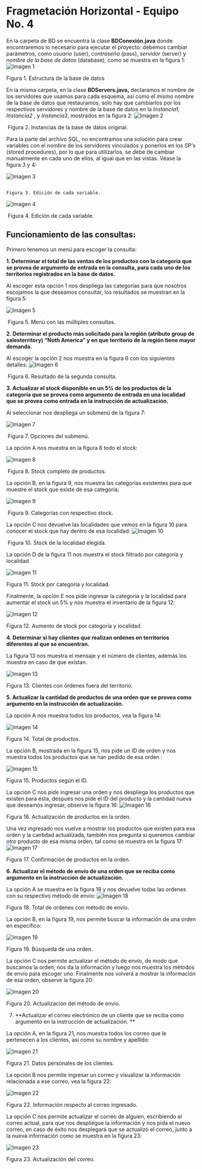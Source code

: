 # Fragmetación Horizontal - Equipo No. 4

En la carpeta de BD se encuentra la clase **BDConexión.java** donde encontraremos lo necesario para ejecutar el proyecto: debemos cambiar parámetros, como _usuario_ (user), _contraseña_ (pass), _servidor_ (server) y _nombre de la base de datos_ (database), como se muestra en la figura 1:
![Imagen 1](https://user-images.githubusercontent.com/68259360/204364915-0b6f7995-ced5-4bc2-af71-6c60098edf51.png)

Figura 1. Estructura de la base de datos 

En la misma carpeta, en la clase **BDServers.java,** declaramos el nombre de los servidores que usamos para cada esquema, así como el mismo nombre de la base de datos que restauramos, solo hay que cambiarlos por los respectivos servidores y nombre de la base de datos en la _Instancia1_, _Instancia2_ , y _Instancia3_,   mostrados en la figura 2:
![Imagen 2](https://user-images.githubusercontent.com/68259360/204365262-eb3a0785-0934-47a1-af00-08e56fcc41bd.png)


​																Figura 2. Instancias de la base de datos original.

Para la parte del archivo SQL, no encontramos una solución para crear variables con el nombre de los servidores vinculados y ponerlos en los SP's (stored procedures), por lo que para utilizarlos, se debe de cambiar manualmente en cada uno de ellos, al igual que en las vistas. Véase la figura 3 y 4: 

![Imagen 3](https://user-images.githubusercontent.com/68259360/204365579-18bbd394-ef5d-4fa3-aa7b-a3fe7179a18b.png)

 																			Figura 3. Edición de cada variable.

![Imagen 4](https://user-images.githubusercontent.com/68259360/204365591-2c3fac52-08b5-4b58-802a-2ac3b6b41b32.png)

​																 			Figura 4. Edición de cada variable.



## Funcionamiento de las consultas:

Primero tenemos un menú para escoger la consulta:

**1. Determinar el total de las ventas de los productos con la categoría que se provea de argumento de entrada en la consulta, para cada uno de los territorios registrados en la base de datos.** 

Al escoger esta opción 1 nos despliega las categorías para que nosotros escojamos la que deseamos consultar, los resultados se muestran en la figura 5:

![Imagen 5](https://user-images.githubusercontent.com/68259360/204365637-130bd00b-1908-46ef-996a-a855c1321465.png)

​																			Figura 5. Menú con las múltiples consultas. 

**2. Determinar el producto más solicitado para la región (atributo group de salesterritory) “Noth America” y en que territorio de la región tiene mayor demanda.** 

Al escoger la opción 2 nos muestra en la figura 6 con los siguientes detalles:
![Imagen 6](https://user-images.githubusercontent.com/68259360/204365671-f1616eef-136b-4db2-9ac2-e911b852c404.png)


​			 													Figura 6. Resultado de la segunda consulta.

**3. Actualizar el stock disponible en un 5% de los productos de la categoría que se provea como argumento de entrada en una localidad que se provea como entrada en la instrucción de actualización.**

Al seleccionar nos despliega un submenú de la figura 7:

![Imagen 7](https://user-images.githubusercontent.com/68259360/204365685-ddd9ba91-988a-4178-898b-fbcf7cd85c5e.png)

​																Figura 7. Opciones del submenú.

La opción A nos muestra en la figura 8 todo el stock:

![Imagen 8](https://user-images.githubusercontent.com/68259360/204365703-248f2c41-be4e-4ad4-87d7-0168690538c9.png)

​																	Figura 8. Stock completo de productos.

La opción B, en la figura 9, nos muestra las categorías existentes para que muestre el stock que existe de esa categoría;

![Imagen 9](https://user-images.githubusercontent.com/68259360/204365717-def7c8ae-391b-466a-ac16-bd76a003f119.png)

​																	Figura 9. Categorías con respectivo stock.

La opción C nos devuelve las localidades que vemos en la figura 10 para conocer el stock que hay dentro de esa localidad:
![Imagen 10](https://user-images.githubusercontent.com/68259360/204365726-4c7ef9e1-b9f4-4883-b2a4-ae70544de6ea.png)


​																	Figura 10. Stock de la localidad elegida.

La opción D de la figura 11 nos muestra el stock filtrado por categoría y localidad

![Imagen 11](https://user-images.githubusercontent.com/68259360/204365741-9bf311c4-3378-43af-8428-f1eb2d928f27.png)

Figura 11. Stock por categoría y localidad.

Finalmente, la opción E nos pide ingresar la categoría y la localidad para aumentar el stock un 5% y nos muestra el inventario de la figura 12:

![Imagen 12](https://user-images.githubusercontent.com/68259360/204365762-e24a3ef8-dc5a-40de-a7d3-d105e5bc3a12.png)

Figura 12. Aumento de stock por categoría y localidad. 

**4. Determinar si hay clientes que realizan ordenes en territorios diferentes al que se encuentran.** 

La figura 13 nos muestra el mensaje y el número de clientes; además los muestra en caso de que existan.

![Imagen 13](https://user-images.githubusercontent.com/68259360/204365774-234d32b2-4cdf-4ed0-945a-da7cbb40f762.png)

Figura 13. Clientes con órdenes fuera del territorio.

**5. Actualizar la cantidad de productos de una orden que se provea como argumento en la instrucción de actualización.** 

La opción A nos muestra todos los productos, vea la figura 14:

![Imagen 14](https://user-images.githubusercontent.com/68259360/204365782-0a12d01c-28cc-435c-9897-86bd0b3a3c70.png)

Figura 14. Total de productos.

La opción B, mostrada en la figura 15, nos pide un ID de orden y nos muestra todos los productos que se han pedido de esa orden :

![Imagen 15](https://user-images.githubusercontent.com/68259360/204365791-8cfec139-9a1f-4d13-b683-96cd9a8c201d.png)

 Figura 15. Productos según el ID.

La opción C nos pide ingresar una orden y nos despliega los productos que existen para ésta, después nos pide el ID del producto y la cantidad nueva que deseamos ingresar, observe la figura 16:
![Imagen 16](https://user-images.githubusercontent.com/68259360/204365810-563a593a-e389-4701-bb77-651fc9789aae.png)


Figura 16. Actualización de productos en la orden.

Una vez ingresado nos vuelve a mostrar los productos que existen para esa orden y la cantidad actualizada, también nos pregunta si queremos cambiar otro producto de esa misma orden, tal como se muestra en la figura 17:
![Imagen 17](https://user-images.githubusercontent.com/68259360/204365826-17d809e8-94ac-45dd-8985-7cd330f4e207.png)


 Figura 17.  Confirmación de productos en la orden.

**6. Actualizar el método de envío de una orden que se reciba como argumento en la instrucción de actualización.** 

La opción A se muestra en la figura 18 y nos devuelve todas las ordenes con su respectivo método de envío:
![Imagen 18](https://user-images.githubusercontent.com/68259360/204365841-cf961446-da35-466c-94c1-0fdf21557f2c.png)


Figura 18. Total de ordenes con método de envío.

La opción B, en la figura 19, nos permite buscar la información de una orden en especifico:

![Imagen 19](https://user-images.githubusercontent.com/68259360/204365852-055f7264-6257-4464-913e-f3030a7ce309.png)

Figura 19. Búsqueda de una orden.

La opción C nos permite actualizar el método de envío, de modo que buscamos la orden, nos da la información y luego nos muestra los métodos de envío para escoger uno. Finalmente nos volverá a mostrar la información de esa orden, observe la figura 20:

![Imagen 20](https://user-images.githubusercontent.com/68259360/204365865-32df97b4-cfef-42d1-afbb-06a4195b916d.png)

 Figura 20. Actualización del método de envío.

7. **Actualizar el correo electrónico de un cliente que se reciba como argumento en la instrucción de actualización. **

La opción A, en la figura 21, nos muestra todos los correo que le pertenecen a los clientes, así como su nombre y apellido:

![Imagen 21](https://user-images.githubusercontent.com/68259360/204365872-7e3ad5bb-50e1-4a91-bf97-f54352533694.png)

 Figura 21. Datos personales de los clientes.

La opción B nos permite ingresar un correo y visualizar la información relacionada a ese correo, vea la figura 22:

![Imagen 22](https://user-images.githubusercontent.com/68259360/204365885-26b3abae-71c7-4986-a5d0-1b05ab112911.png)

 Figura 22. Información respecto al correo ingresado.

La opción C nos permite actualizar el correo de alguien, escribiendo el correo actual, para que nos despliegue la información y nos pida el nuevo correo, en caso de éxito nos desplegará que se actualizó el correo, junto a la nueva información como se muestra en la figura 23:

![Imagen 23](https://user-images.githubusercontent.com/68259360/204365902-12291116-d2b4-497e-b32f-afd258a10d84.png)

Figura 23. Actualización del correo.

